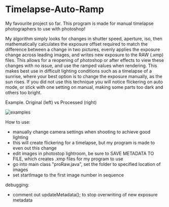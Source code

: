 # Timelapse-Auto-Ramp

My favourite project so far. This program is made for manual timelapse photographers to use with photoshop!

My algorithm simply looks for changes in shutter speed, aperture, iso, then mathematically calculates the exposure offset required to match the difference between a change in two pictures, evenly applies the exposure change across leading images, and writes new exposure to the RAW (.xmp) files. This allows for a reopening of photoshop or after effects to view these changes with no issue, and use the ramped values when rendering. This makes best use in difficult lighting conditions such as a timelapse of a sunrise, where your best option is to change the exposure manually, as the sun rises. If you did not use this technique you will notice flickering on auto mode, or stick with one setting on manual, making some parts too dark and others too bright. 

Example. Original (left) vs Processed (right)

![examples](https://cloud.githubusercontent.com/assets/25334129/22401628/1e86ca5a-e5a9-11e6-904b-ace3d74c7ed5.gif)

How to use:
  - manually change camera settings when shooting to achieve good lighting
  - this will create flickering for a timelapse, but my program is made to even out this change
  - edit images in photostop lightroom, be sure to SAVE METADATA TO FILE, which creates .xmp files for my program to use
  - go into main class "proRaw.java", set the folder to specified location of images
  - set startImage to the first image number in sequence
  
debugging:
  - comment out updateMetadata(); to stop overwriting of new exposure metadata
